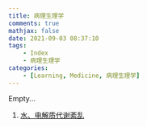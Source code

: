 ```yaml
---
title: 病理生理学
comments: true
mathjax: false
date: 2021-09-03 08:37:10
tags:
    - Index
    - 病理生理学
categories:
    - [Learning, Medicine, 病理生理学]
---
```


Empty...

<!--more-->

1. <a href="{% post_path 水、电解质代谢紊乱 %}">水、电解质代谢紊乱</a>
